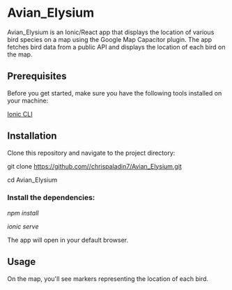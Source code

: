 # Avian_Elysium
Avian_Elysium is an Ionic/React app that displays the location of various bird species on a map using the Google Map Capacitor plugin. The app fetches bird data from a public API and displays the location of each bird on the map.

## Prerequisites
Before you get started, make sure you have the following tools installed on your machine:


[Ionic CLI](https://ionicframework.com/)

## Installation
Clone this repository and navigate to the project directory:

git clone https://github.com//chrispaladin7/Avian_Elysium.git

cd Avian_Elysium


### Install the dependencies:

*npm install*

*ionic serve*

The app will open in your default browser.

## Usage
On the map, you'll see markers representing the location of each bird.


